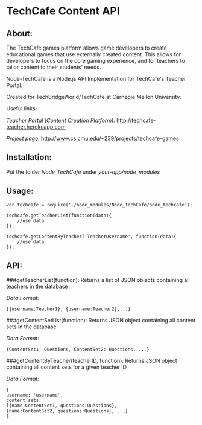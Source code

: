 TechCafe Content API
====================

About:
------

The TechCafe games platform allows game developers to create educational
games that use externally created content. This allows for developers to
focus on the core gaming experience, and for teachers to tailor content to 
their students' needs. 

Node-TechCafe is a Node.js API Implementation for TechCafe's Teacher Portal. 

Created for TechBridgeWorld/TechCafe at Carnegie Mellon University. 

Useful links:

*Teacher Portal (Content Creation Platform):*
http://techcafe-teacher.herokuapp.com

*Project page:* 
http://www.cs.cmu.edu/~239/projects/techcafe-games

Installation:
-------------

Put the folder *Node_TechCafe* under *your-app/node_modules*

Usage: 
------

	var techcafe = require('./node_modules/Node_TechCafe/node_techcafe');
	
	techcafe.getTeacherList(function(data){
		//use data
	});
	
	techcafe.getContentByTeacher('TeacherUsername', function(data){
		//use data
	});

API: 
----

###getTeacherList(function):
Returns a list of JSON objects containing all teachers in the database

*Data Format:*

	[{username:Teacher1}, {username:Teacher2},...]

###getContentSetList(function):
Returns JSON object containing all content sets in the database

*Data Format:*
	
	{ContentSet1: Questions, ContentSet2: Questions, ...}

###getContentByTeacher(teacherID, function):
Returns JSON object containing all content sets for a given teacher ID

*Data Format:*

	{
	username: 'username', 
	content_sets: 
	[{name:ContentSet1, questions:Questions},
	{name:ContentSet2, questions:Questions}, ...]
	}